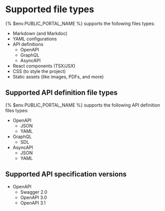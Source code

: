 # Supported file types

{% $env.PUBLIC_PORTAL_NAME %} supports the following files types:

- Markdown (and Markdoc)
- YAML configurations
- API definitions
  - OpenAPI
  - GraphQL
  - AsyncAPI
- React components (TSX/JSX)
- CSS (to style the project)
- Static assets (like images, PDFs, and more)

## Supported API definition file types

{% $env.PUBLIC_PORTAL_NAME %} supports the following API definition files types:

- OpenAPI
  - JSON
  - YAML
- GraphQL
  - SDL
- AsyncAPI
  - JSON
  - YAML

## Supported API specification versions

- OpenAPI
  - Swagger 2.0
  - OpenAPI 3.0
  - OpenAPI 3.1
